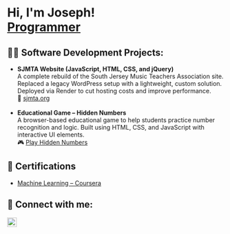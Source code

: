 <h1>Hi, I'm Joseph! <br/><a href="https://github.com/josephmathew0">Programmer</a></h1>

<h2>👨‍💻 Software Development Projects:</h2>

<ul>
  <li>
    <b>SJMTA Website (JavaScript, HTML, CSS, and jQuery)</b><br/>
    A complete rebuild of the South Jersey Music Teachers Association site. Replaced a legacy WordPress setup with a lightweight, custom solution. Deployed via Render to cut hosting costs and improve performance.<br/>
    🔗 <a href="https://sjmta.org/">sjmta.org</a>
  </li>
  <br/>
  <li>
    <b>Educational Game – Hidden Numbers</b><br/>
    A browser-based educational game to help students practice number recognition and logic. Built using HTML, CSS, and JavaScript with interactive UI elements.<br/>
    🎮 <a href="https://josephmathew0.github.io/HiddenNumbers-Game/">Play Hidden Numbers</a>
  </li>
</ul>

<h2>📝 Certifications</h2>

<ul>
  <li><a href="https://coursera.org/verify/ML-Certificate-Link">Machine Learning – Coursera</a></li>
</ul>

<h2>🤳 Connect with me:</h2>

<a href="https://linkedin.com/in/josephmathew0">
  <img align="left" alt="Joseph Mathew | LinkedIn" width="22px" src="https://cdn.jsdelivr.net/npm/simple-icons@v3/icons/linkedin.svg" />
</a>
